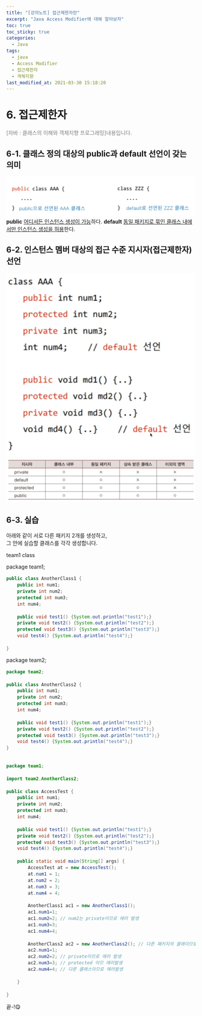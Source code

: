 ```yaml
---
title: "[강의노트] 접근제한자란"
excerpt: "Java Access Modifier에 대해 알아보자"
toc: true
toc_sticky: true
categories:
  - Java
tags:
  - java
  - Access Modifier
  - 접근제한자
  - 객체지향
last_modified_at: 2021-03-30 15:18:20
---
```


# 6. 접근제한자
<span style="color:grey">[자바 : 클래스의 이해와 객체지향 프로그래밍]내용입니다.</span>
  
## 6-1. 클래스 정의 대상의 public과 default 선언이 갖는 의미
![이미지](/assets/images/JAVA/access/access1.png)
**public** <u>어디서든 인스턴스 생성이 가능</u>하다.
**default** <u>동일 패키지로 묶인 클래스 내에서만 인스턴스 생성을 허용</u>한다.  

## 6-2. 인스턴스 멤버 대상의 접근 수준 지시자(접근제한자) 선언
![이미지](/assets/images/JAVA/access/access2.png)
![이미지](/assets/images/JAVA/access/access3.png)

## 6-3. 실습
아래와 같이 서로 다른 패키지 2개를 생성하고,  
그 안에 실습할 클래스를 각각 생성합니다.  

team1 class

package team1;

```java
public class AnotherClass1 {
	public int num1;
	private int num2;
	protected int num3;
	int num4;
	
	public void test1() {System.out.println("test1");}
	private void test2() {System.out.println("test2");}
	protected void test3() {System.out.println("test3");}
	void test4() {System.out.println("test4");}
	
}
```

package team2;

```java
package team2;

public class AnotherClass2 {
	public int num1;
	private int num2;
	protected int num3;
	int num4;
	
	public void test1() {System.out.println("test1");}
	private void test2() {System.out.println("test2");}
	protected void test3() {System.out.println("test3");}
	void test4() {System.out.println("test4");}
}

```

```java

package team1;

import team2.AnotherClass2;

public class AccessTest {
	public int num1;
	private int num2;
	protected int num3;
	int num4;
	
	public void test1() {System.out.println("test1");}
	private void test2() {System.out.println("test2");}
	protected void test3() {System.out.println("test3");}
	void test4() {System.out.println("test4");}
	
	public static void main(String[] args) {
		AccessTest at = new AccessTest();
		at.num1 = 1;
		at.num2 = 2;
		at.num3 = 3;
		at.num4 = 4;
		
		AnotherClass1 ac1 = new AnotherClass1();
		ac1.num1=1;
		ac1.num2=2; // num2는 private이므로 에러 발생 
		ac1.num3=3;
		ac1.num4=4;
		
		AnotherClass2 ac2 = new AnotherClass2(); // 다른 패키지의 클래이므로 import 해야
		ac2.num1=1;
		ac2.num2=2; // private이므로 에러 발생 
		ac2.num3=3; // protected 이므 에러발생 
		ac2.num4=4; // 다른 클래스이므로 에러발생  

	}

}
```
  
  
끝-!😋